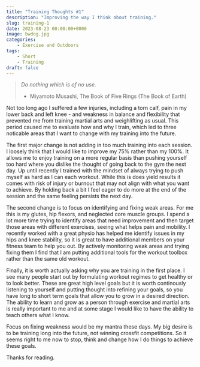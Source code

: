 ```yaml
---
title: "Training Thoughts #1"
description: "Improving the way I think about training."
slug: training-1
date: 2023-08-23 00:00:00+0000
image: bwdog.jpg
categories:
    - Exercise and Outdoors
tags:
    - Short
    - Training
draft: false
---
```


> *Do nothing which is of no use.*
>   - Miyamoto Musashi, The Book of Five Rings (The Book of Earth)

Not too long ago I suffered a few injuries, including a torn calf, pain in my lower back and left knee - and weakness in balance and flexibility that prevented me from training martial arts and weighlifting as usual. This period caused me to evaluate how and why I train, which led to three noticable areas that I want to change with my training into the future. 

The first major change is not adding in too much training into each session. I loosely think that I would like to improve my 75% rather than my 100%. It allows me to enjoy training on a more regular basis than pushing yourself too hard where you dislike the thought of going back to the gym the next day. Up until recently I trained with the mindset of always trying to push myself as hard as I can each workout. While this is does yield results it comes with risk of injury or burnout that may not align with what you want to achieve. By holding back a bit I feel eager to do more at the end of the session and the same feeling persists the next day. 

The second change is to focus on identifying and fixing weak areas. For me this is my glutes, hip flexors, and neglected core muscle groups. I spend a lot more time trying to identify areas that need improvement and then target those areas with different exercises, seeing what helps pain and mobility. I recently worked with a great physio has helped me identify issues in my hips and knee stability, so it is great to have additional members on your fitness team to help you out. By actively monitoring weak areas and trying fixing them I find that I am putting additional tools for the workout toolbox rather than the same old workout.

Finally, it is worth actually asking why you are training in the first place. I see many people start out by formulating workout regimes to get healthy or to look better. These are great high level goals but it is worth continously listening to yourself and putting thought into refining your goals, so you have long to short term goals that allow you to grow in a desired direction. The ability to learn and grow as a person through exercise and martial arts is really important to me and at some stage I would like to have the ability to teach others what I know. 

Focus on fixing weakness would be my mantra these days. My big desire is to be training long into the future, not winning crossfit competitions. So it seems right to me now to stop, think and change how I do things to achieve these goals.

Thanks for reading.